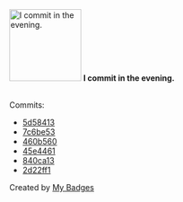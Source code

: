 <img src="https://github.com/my-badges/my-badges/blob/master/src/all-badges/time-of-commit/evening-commits.png?raw=true" alt="I commit in the evening." title="I commit in the evening." width="128">
<strong>I commit in the evening.</strong>
<br><br>

Commits:

- <a href="https://github.com/better-studio/better-amp/commit/5d58413ad6c50c6759eda962269ae334819e250c">5d58413</a>
- <a href="https://github.com/better-studio/better-amp/commit/7c6be5392b5f4c6fe2166b72ebf2f976679635dd">7c6be53</a>
- <a href="https://github.com/better-studio/better-amp/commit/460b56094755a6d8c4f1f12a6a2bd6b56fa87af5">460b560</a>
- <a href="https://github.com/better-studio/better-amp/commit/45e4461392c5a788088781a77669b10f809b74bc">45e4461</a>
- <a href="https://github.com/aliaghdam/breadcrumb-trail/commit/840ca1323fbc1a33ed427cb6f016e437d176b6b7">840ca13</a>
- <a href="https://github.com/aliaghdam/breadcrumb-trail/commit/2d22ff16bfb1c5d4e3f9a6aadd449c70a7f561b5">2d22ff1</a>


Created by <a href="https://github.com/my-badges/my-badges">My Badges</a>